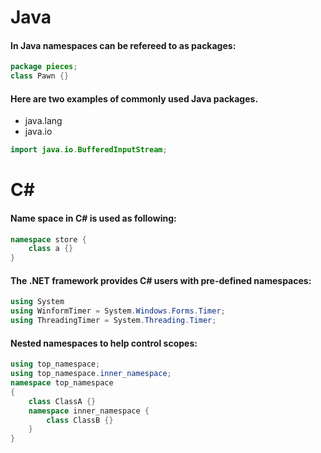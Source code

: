 # Java
#### In Java namespaces can be refereed to as packages:
```java
package pieces;
class Pawn {}
```
#### Here are two examples of commonly used Java packages.
- java.lang
- java.io
```java
import java.io.BufferedInputStream;
```

# C#
#### Name space in C# is used as following:
```C#
namespace store {
    class a {}
}
```
#### The .NET framework provides C# users with pre-defined namespaces: 
```C#
using System
using WinformTimer = System.Windows.Forms.Timer;
using ThreadingTimer = System.Threading.Timer;
```
#### Nested namespaces to help control scopes:
```C#
using top_namespace;
using top_namespace.inner_namespace;
namespace top_namespace 
{
    class ClassA {}
    namespace inner_namespace {
        class ClassB {}
    }
}
```
